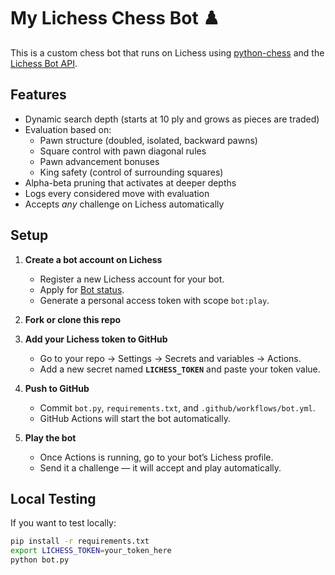 # My Lichess Chess Bot ♟️

This is a custom chess bot that runs on Lichess using [python-chess](https://python-chess.readthedocs.io/) and the [Lichess Bot API](https://lichess.org/api#tag/Bot).

## Features
- Dynamic search depth (starts at 10 ply and grows as pieces are traded)
- Evaluation based on:
  - Pawn structure (doubled, isolated, backward pawns)
  - Square control with pawn diagonal rules
  - Pawn advancement bonuses
  - King safety (control of surrounding squares)
- Alpha-beta pruning that activates at deeper depths
- Logs every considered move with evaluation
- Accepts *any* challenge on Lichess automatically

## Setup

1. **Create a bot account on Lichess**  
   - Register a new Lichess account for your bot.  
   - Apply for [Bot status](https://lichess.org/account/oauth/bot).  
   - Generate a personal access token with scope `bot:play`.

2. **Fork or clone this repo**  

3. **Add your Lichess token to GitHub**  
   - Go to your repo → Settings → Secrets and variables → Actions.  
   - Add a new secret named **`LICHESS_TOKEN`** and paste your token value.

4. **Push to GitHub**  
   - Commit `bot.py`, `requirements.txt`, and `.github/workflows/bot.yml`.  
   - GitHub Actions will start the bot automatically.

5. **Play the bot**  
   - Once Actions is running, go to your bot’s Lichess profile.  
   - Send it a challenge — it will accept and play automatically.

## Local Testing
If you want to test locally:
```bash
pip install -r requirements.txt
export LICHESS_TOKEN=your_token_here
python bot.py
